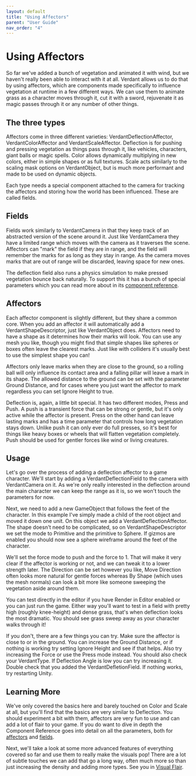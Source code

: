 ```yaml
---
layout: default
title: "Using Affectors"
parent: "User Guide"
nav_order: "4"
---
```


# Using Affectors

So far we've added a bunch of vegetation and animated it with wind, but we haven't really been able to interact with it at all. Verdant allows us to do that by using affectors, which are components made specifically to influence vegetation at runtime in a few different ways. We can use them to animate grass as a character moves through it, cut it with a sword, rejuvenate it as magic passes through it or any number of other things.

## The three types

Affectors come in three different varieties: VerdantDeflectionAffector, VerdantColorAffector and VerdantScaleAffector. Deflection is for pushing and pressing vegetation as things pass through it, like vehicles, characters, giant balls or magic spells. Color allows dynamically multiplying in new colors, either in simple shapes or as full textures. Scale acts similarly to the scaling mask options on VerdantObject, but is much more performant and made to be used on dynamic objects. 

Each type needs a special component attached to the camera for tracking the affectors and storing how the world has been influenced. These are called fields.

## Fields

Fields work similarly to VerdantCamera in that they keep track of an abstracted version of the scene around it. Just like VerdantCamera they have a limited range which moves with the camera as it traverses the scene. Affectors can "mark" the field if they are in range, and the field will remember the marks for as long as they stay in range. As the camera moves marks that are out of range will be discarded, leaving space for new ones. 

The deflection field also runs a physics simulation to make pressed vegetation bounce back naturally. To support this it has a bunch of special parameters which you can read more about in its [component reference]().

## Affectors

Each affector component is slightly different, but they share a common core. When you add an affector it will automatically add a VerdantShapeDescriptor, just like VerdantObject does. Affectors need to have a shape as it determines how their marks will look. You can use any mesh you like, though you might find that simple shapes like spheres or boxes often leave the clearest marks. Just like with colliders it's usually best to use the simplest shape you can! 

Affectors only leave marks when they are close to the ground, so a rolling ball will only influence its contact area and a falling pillar will leave a mark in its shape. The allowed distance to the ground can be set with the parameter Ground Distance, and for cases where you just want the affector to mark regardless you can set Ignore Height to true.

Deflection is, again, a little bit special. It has two different modes, Press and Push. A push is a transient force that can be strong or gentle, but it's only active while the affector is present. Press on the other hand can leave lasting marks and has a time parameter that controls how long vegetation stays down. Unlike push it can only ever do full presses, so it's best for things like heavy boxes or wheels that will flatten vegetation completely. Push should be used for gentler forces like wind or living creatures.

## Usage

Let's go over the process of adding a deflection affector to a game character. We'll start by adding a VerdantDeflectionField to the camera with VerdantCamera on it. As we're only really interested in the deflection around the main character we can keep the range as it is, so we won't touch the parameters for now.

Next, we need to add a new GameObject that follows the feet of the character. In this example I've simply made a child of the root object and moved it down one unit. On this object we add a VerdantDeflectionAffector. The shape doesn't need to be complicated, so on VerdantShapeDescriptor we set the mode to Primitive and the primitive to Sphere. If gizmos are enabled you should now see a sphere wireframe around the feet of the character.

We'll set the force mode to push and the force to 1. That will make it very clear if the affector is working or not, and we can tweak it to a lower strength later. The Direction can be set however you like, Move Direction often looks more natural for gentle forces whereas By Shape (which uses the mesh normals) can look a bit more like someone sweeping the vegetation aside around them.

You can test directly in the editor if you have Render in Editor enabled or you can just run the game. Either way you'll want to test in a field with pretty high (roughly knee-height) and dense grass, that's when deflection looks the most dramatic. You should see grass sweep away as your character walks through it!

If you don't, there are a few things you can try. Make sure the affector is close to or in the ground. You can increase the Ground Distance, or if nothing is working try setting Ignore Height and see if that helps. Also try increasing the Force or use the Press mode instead. You should also check your VerdantType. If Deflection Angle is low you can try increasing it. Double check that you added the VerdantDefletionField. If nothing works, try restarting Unity.

## Learning More

We've only covered the basics here and barely touched on Color and Scale at all, but you'll find that the basics are very similar to Deflection. You should experiment a bit with them, affectors are very fun to use and can add a lot of flair to your game. If you do want to dive in depth the Component Reference goes into detail on all the parameters, both for [affectors]() and [fields]().

Next, we'll take a look at some more advanced features of everything covered so far and use them to really make the visuals pop! There are a lot of subtle touches we can add that go a long way, often much more so than just increasing the density and adding more types. See you in [Visual Flair](VisualFlair.html).